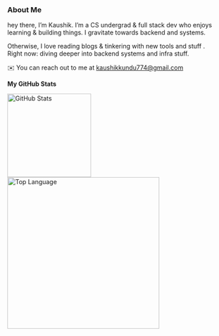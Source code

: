 ### About Me
hey there, I’m Kaushik.
I’m a CS undergrad & full stack dev who enjoys learning & building things.
I gravitate towards backend and systems.


Otherwise, I love reading blogs & tinkering with new tools and stuff .<br>
Right now: diving deeper into backend systems and infra stuff.

✉️ You can reach out to me at [kaushikkundu774@gmail.com](mailto:kaushikkundu774@gmail.com)


<b>My GitHub Stats</b>

<div>
<a href="https://github.com/anuraghazra/github-readme-stats?tab=readme-ov-file#github-stats-card"><img height="190" align="center" alt="GitHub Stats" src="https://github-readme-stats-tau-nine-81.vercel.app/api?username=KaushikKundu&show_icons=true&custom_title=GitHub+Statistics&title_color=cba6f7&theme=algolia&border_color=45475a"/></a>
<a href="https://github.com/anuraghazra/github-readme-stats?tab=readme-ov-file#top-languages-card"><img width="345" align="center" alt="Top Language" src="https://github-readme-stats-tau-nine-81.vercel.app/api/top-langs/?username=KaushikKundu&layout=compact&title_color=cba6f7&theme=algolia&border_color=45475a"/></a>
</div>
